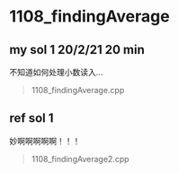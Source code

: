 # 1108_findingAverage

## my sol 1     20/2/21     20 min

不知道如何处理小数读入...

> 1108_findingAverage.cpp

## ref sol 1 

妙啊啊啊啊啊！！！

> 1108_findingAverage2.cpp
